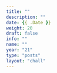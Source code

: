 ```yaml
---
title: ""
description: ""
date: {{ .Date }}
weight: 20
draft: false
info: ""
name: ""
year: "21"
type: "posts"
layout: "chall"
---
```

